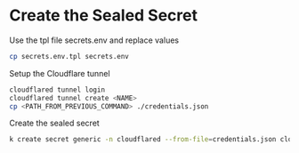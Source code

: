 # Create the Sealed Secret

Use the tpl file secrets.env and replace values
```bash
cp secrets.env.tpl secrets.env
```

Setup the Cloudflare tunnel
```bash
cloudflared tunnel login
cloudflared tunnel create <NAME>
cp <PATH_FROM_PREVIOUS_COMMAND> ./credentials.json
```


Create the sealed secret
```bash
k create secret generic -n cloudflared --from-file=credentials.json cloudflared-credentials --dry-run=client -o yaml | kubeseal --controller-namespace=sealed-secrets -w templates/secret.yaml
```
